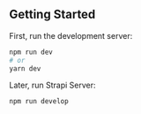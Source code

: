 ## Getting Started

First, run the development server:

```bash
npm run dev
# or
yarn dev
```
Later, run Strapi Server:
```bash
npm run develop

```
